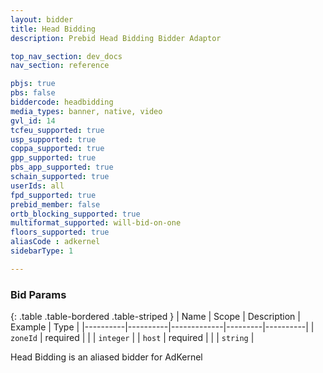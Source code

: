 ```yaml
---
layout: bidder
title: Head Bidding
description: Prebid Head Bidding Bidder Adaptor

top_nav_section: dev_docs
nav_section: reference

pbjs: true
pbs: false
biddercode: headbidding
media_types: banner, native, video
gvl_id: 14
tcfeu_supported: true
usp_supported: true
coppa_supported: true
gpp_supported: true
pbs_app_supported: true
schain_supported: true
userIds: all
fpd_supported: true
prebid_member: false
ortb_blocking_supported: true
multiformat_supported: will-bid-on-one
floors_supported: true
aliasCode : adkernel
sidebarType: 1

---
```


### Bid Params

{: .table .table-bordered .table-striped }
| Name     | Scope    | Description | Example | Type     |
|----------|----------|-------------|---------|----------|
| `zoneId` | required |             |         | `integer` |
| `host`   | required |             |         | `string` |

Head Bidding is an aliased bidder for AdKernel
